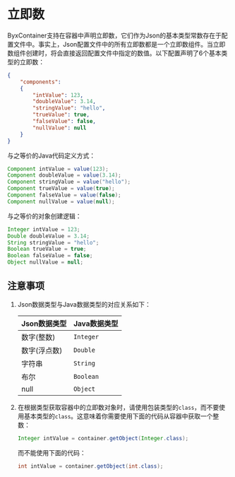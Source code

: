 # 立即数

ByxContainer支持在容器中声明立即数，它们作为Json的基本类型常数存在于配置文件中。事实上，Json配置文件中的所有立即数都是一个立即数组件。当立即数组件创建时，将会直接返回配置文件中指定的数值。以下配置声明了6个基本类型的立即数：

```json
{
    "components":
    {
        "intValue": 123,
        "doubleValue": 3.14,
        "stringValue": "hello",
        "trueValue": true,
        "falseValue": false,
        "nullValue": null
    }
}
```

与之等价的Java代码定义方式：

```java
Component intValue = value(123);
Component doubleValue = value(3.14);
Component stringValue = value("hello");
Component trueValue = value(true);
Component falseValue = value(false);
Component nullValue = value(null);
```

与之等价的对象创建逻辑：

```java
Integer intValue = 123;
Double doubleValue = 3.14;
String stringValue = "hello";
Boolean trueValue = true;
Boolean falseValue = false;
Object nullValue = null;
```

## 注意事项

1. Json数据类型与Java数据类型的对应关系如下：

    |Json数据类型|Java数据类型|
    |---|---|
    |数字(整数)|`Integer`|
    |数字(浮点数)|`Double`|
    |字符串|`String`|zhuyi
    |布尔|`Boolean`|
    |null|`Object`|

2. 在根据类型获取容器中的立即数对象时，请使用包装类型的`class`，而不要使用基本类型的`class`。这意味着你需要使用下面的代码从容器中获取一个整数：

    ```java
    Integer intValue = container.getObject(Integer.class);
    ```

    而不能使用下面的代码：

    ```java
    int intValue = container.getObject(int.class);
    ```